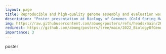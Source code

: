 ```yaml
---
layout: page
title: Reproducible and high-quality genome assembly and evaluation workflows in Galaxy
description: "Poster presentation at Biology of Genomes (Cold Spring Harbor: 2022)"
img: https://raw.githubusercontent.com/abueg/posters/refs/heads/main/2022_BiologyOfGenomes/abueg_poster_BoG2022_final.png
redirect: https://github.com/abueg/posters/tree/main/2022_BiologyOfGenomes
importance: 3
---
```


poster